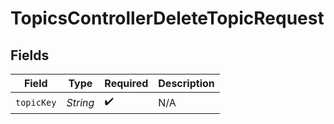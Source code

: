 # TopicsControllerDeleteTopicRequest


## Fields

| Field              | Type               | Required           | Description        |
| ------------------ | ------------------ | ------------------ | ------------------ |
| `topicKey`         | *String*           | :heavy_check_mark: | N/A                |